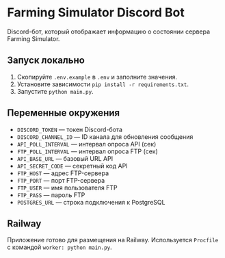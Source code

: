 # Farming Simulator Discord Bot

Discord-бот, который отображает информацию о состоянии сервера Farming Simulator.

## Запуск локально

1. Скопируйте `.env.example` в `.env` и заполните значения.
2. Установите зависимости `pip install -r requirements.txt`.
3. Запустите `python main.py`.

## Переменные окружения

- `DISCORD_TOKEN` — токен Discord-бота
- `DISCORD_CHANNEL_ID` — ID канала для обновления сообщения
- `API_POLL_INTERVAL` — интервал опроса API (сек)
- `FTP_POLL_INTERVAL` — интервал опроса FTP (сек)
- `API_BASE_URL` — базовый URL API
- `API_SECRET_CODE` — секретный код API
- `FTP_HOST` — адрес FTP-сервера
- `FTP_PORT` — порт FTP-сервера
- `FTP_USER` — имя пользователя FTP
- `FTP_PASS` — пароль FTP
- `POSTGRES_URL` — строка подключения к PostgreSQL

## Railway

Приложение готово для размещения на Railway. Используется `Procfile` с командой `worker: python main.py`.
